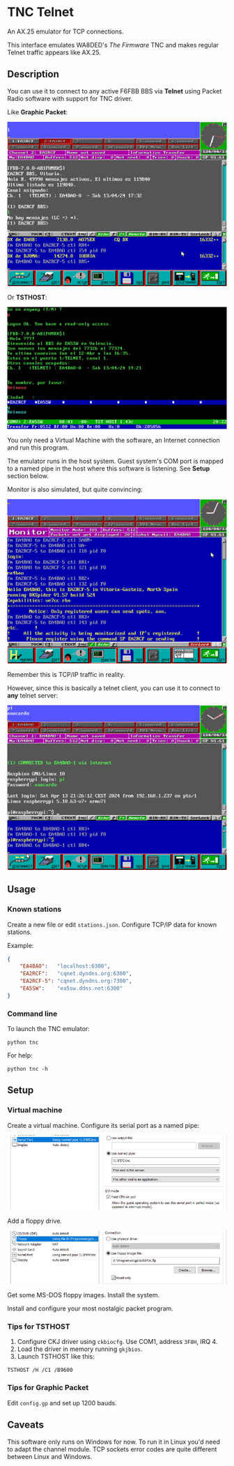 # TNC Telnet

An AX.25 emulator for TCP connections.

This interface emulates WA8DED's *The Firmware* TNC and makes regular Telnet traffic appears like AX.25.

## Description

You can use it to connect to any active F6FBB BBS via **Telnet** using Packet Radio software with support for TNC driver.

Like **Graphic Packet**:

![](img/gp_ea2rcf.png)


Or **TSTHOST**:

![](img/tsthost_ea5sw.png)

You only need a Virtual Machine with the software, an Internet connection and run this program.

The emulator runs in the host system. Guest system's COM port is mapped to a named pipe in the host where this software is listening. See **Setup** section below.

Monitor is also simulated, but quite convincing:

![](img/gp_monitor.png)

Remember this is TCP/IP traffic in reality.

However, since this is basically a telnet client, you can use it to connect to **any** telnet server:

![](img/gp_telnet.png)


## Usage

### Known stations

Create a new file or edit `stations.json`. Configure TCP/IP data for known stations.

Example:

```json
{
    "EA4BAO":   "localhost:6300",
    "EA2RCF":   "cqnet.dyndns.org:6300",
    "EA2RCF-5": "cqnet.dyndns.org:7300",
    "EA5SW":    "ea5sw.ddns.net:6300"
}
```

### Command line

To launch the TNC emulator:

```
python tnc
```

For help:

```
python tnc -h
```


## Setup

### Virtual machine

Create a virtual machine. Configure its serial port as a named pipe:

![](img/serial.png)

Add a floppy drive.

![](img/floppy.png)

Get some MS-DOS floppy images. Install the system.

Install and configure your most nostalgic packet program.

### Tips for TSTHOST

1. Configure CKJ driver using `ckbiocfg`. Use COM1, address `3F8H`, IRQ 4.
1. Load the driver in memory running `gkjbios`.
1. Launch TSTHOST like this:

  ```
  TSTHOST /H /C1 /B9600
  ```


### Tips for Graphic Packet

Edit `config.gp` and set up 1200 bauds.

## Caveats

This software only runs on Windows for now. To run it in Linux you'd need to adapt the channel module. TCP sockets error codes are quite different between Linux and Windows.

